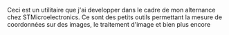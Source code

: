 Ceci est un utilitaire que j'ai developper dans le cadre de mon alternance chez STMicroelectronics.
Ce sont des petits outils permettant la mesure de coordonnées sur des images, le traitement d'image et bien plus encore 

